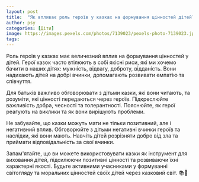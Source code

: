 ```yaml
---
layout: post
title:  "Як впливає роль героїв у казках на формування цінностей дітей?"
author: psy
categories: [Діти]
image: https://images.pexels.com/photos/7139023/pexels-photo-7139023.jpeg?auto=compress&cs=tinysrgb&fit=crop&h=627&w=1200
tags: 
---
```


Роль героїв у казках має величезний вплив на формування цінностей у дітей. Герої казок часто втілюють в собі якісні риси, які ми хочемо бачити в наших дітях: мужність, відвагу, доброту, відданість. Вони надихають дітей на добрі вчинки, допомагають розвивати емпатію та співчуття.

Для батьків важливо обговорювати з дітьми казки, які вони читають, та розуміти, які цінності передаються через героїв. Підкреслюйте важливість добра, чесності та толерантності. Пояснюйте, як герої реагують на виклики та як вони вирішують проблеми.

Не забувайте, що казки можуть мати не тільки позитивний, але і негативний вплив. Обговорюйте з дітьми негативні вчинки героїв та наслідки, які вони мають. Навчіть дітей розрізняти добро від зла та приймати відповідальність за свої вчинки.

Запам'ятайте, що ви можете використовувати казки як інструмент для виховання дітей, підсилюючи позитивні цінності та розвиваючи їхні характерні якості. Будьте активними учасниками у формуванні світогляду та моральних цінностей своїх дітей через казковий світ. 📚🌟


